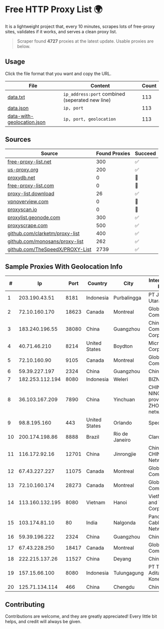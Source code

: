 
# Free HTTP Proxy List 🌍

It is a lightweight project that, every 10 minutes, scrapes lots of free-proxy sites, validates if it works, and serves a clean proxy list.


> Scraper found **4727** proxies at the latest update. Usable proxies are below.

## Usage

Click the file format that you want and copy the URL.


|File|Content|Count|
|----|-------|-----|
|[data.txt](https://raw.githubusercontent.com/themiralay/Proxy-List-World/master/data.txt)|`ip_address:port` combined (seperated new line)|113|
|[data.json](https://raw.githubusercontent.com/themiralay/Proxy-List-World/master/data.json)|`ip, port`|113|
|[data-with-geolocation.json](https://raw.githubusercontent.com/themiralay/Proxy-List-World/master/data-with-geolocation.json)|`ip, port, geolocation`|113|

## Sources

|Source|Found Proxies|Succeed|
|------|-------------|-------|
|[free-proxy-list.net](https://free-proxy-list.net)|300|✅|
|[us-proxy.org](https://www.us-proxy.org)|200|✅|
|[proxydb.net](http://proxydb.net)|0|🚫|
|[free-proxy-list.com](https://free-proxy-list.com/?page=&port=&type%5B%5D=http&type%5B%5D=https&up_time=0&search=Search)|0|🚫|
|[proxy-list.download](https://www.proxy-list.download/HTTP)|26|✅|
|[vpnoverview.com](https://vpnoverview.com/privacy/anonymous-browsing/free-proxy-servers)|0|🚫|
|[proxyscan.io](https://www.proxyscan.io)|0|🚫|
|[proxylist.geonode.com](https://proxylist.geonode.com/api/proxy-list?limit=300&page=1&sort_by=lastChecked&sort_type=desc&protocols=http,https)|300|✅|
|[proxyscrape.com](https://api.proxyscrape.com/v2/?request=displayproxies&protocol=http&timeout=10000&country=all&ssl=all&anonymity=all)|500|✅|
|[github.com/clarketm/proxy-list](https://raw.githubusercontent.com/clarketm/proxy-list/master/proxy-list-raw.txt)|400|✅|
|[github.com/monosans/proxy-list](https://raw.githubusercontent.com/monosans/proxy-list/main/proxies/http.txt)|262|✅|
|[github.com/TheSpeedX/PROXY-List](https://raw.githubusercontent.com/TheSpeedX/PROXY-List/master/http.txt)|2739|✅|


## Sample Proxies With Geolocation Info

|#|Ip|Port|Country|City|Internet Service Provider|
|-|--|----|-------|----|-------------------------|
|1|203.190.43.51|8181|Indonesia|Purbalingga|PT Jaring Lintas Utara|
|2|72.10.160.170|18623|Canada|Montreal|GloboTech Communications|
|3|183.240.196.55|38080|China|Guangzhou|China Mobile Communications Corporation|
|4|40.71.46.210|8214|United States|Boydton|Microsoft Corporation|
|5|72.10.160.90|9105|Canada|Montreal|GloboTech Communications|
|6|59.39.227.197|2324|China|Guangzhou|Chinanet|
|7|182.253.112.194|8080|Indonesia|Weleri|BIZNET|
|8|36.103.167.209|7890|China|Yinchuan|CHINANET NINGXIA province ZHONGWEI IDC network|
|9|98.8.195.160|443|United States|Orlando|Spectrum|
|10|200.174.198.86|8888|Brazil|Rio de Janeiro|Claro S.A|
|11|116.172.92.16|12701|China|Jinrongjie|China Unicom CHINA169 Network|
|12|67.43.227.227|11075|Canada|Montreal|GloboTech Communications|
|13|72.10.160.174|28273|Canada|Montreal|GloboTech Communications|
|14|113.160.132.195|8080|Vietnam|Hanoi|VietNam Post and Telecom Corporation|
|15|103.174.81.10|80|India|Nalgonda|Panduranga Cable & Networks|
|16|59.39.196.222|2324|China|Guangzhou|Chinanet|
|17|67.43.228.250|18417|Canada|Montreal|GloboTech Communications|
|18|222.215.137.26|11527|China|Deyang|Chinanet|
|19|157.15.66.100|8080|Indonesia|Tulungagung|PT Trimitra Aditama Koneksindo|
|20|125.71.134.114|466|China|Chengdu|Chinanet|



## Contributing

Contributions are welcome, and they are greatly appreciated! Every
little bit helps, and credit will always be given.

